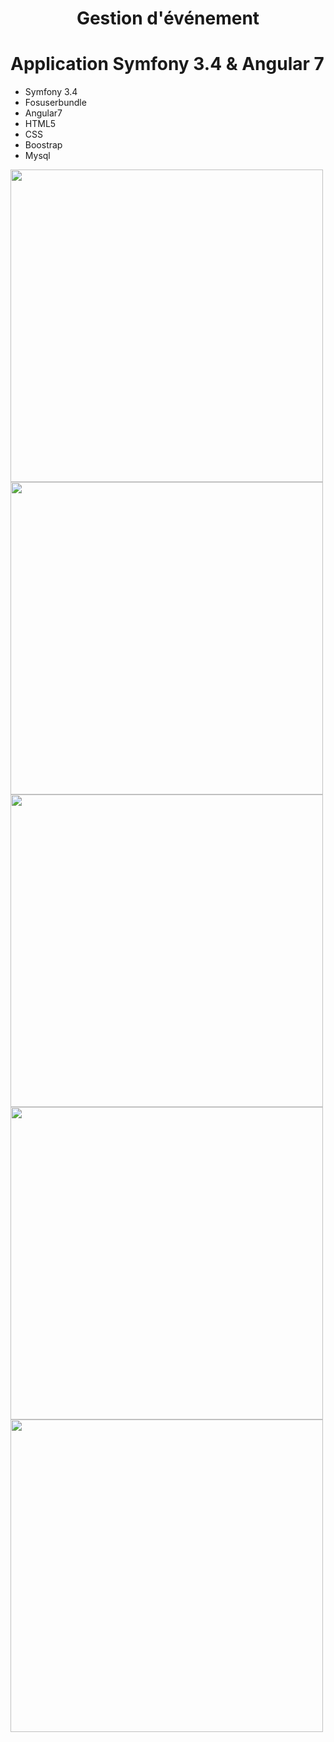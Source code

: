 

<h1 align="center">Gestion d'événement </h1>

# Application Symfony 3.4 & Angular 7


   * Symfony 3.4
   * Fosuserbundle
   * Angular7
   * HTML5
   * CSS
   * Boostrap
   * Mysql
   



  <img src="https://i.ibb.co/7kPtZF8/1.jpg" width="500">
 
  <img src="https://i.ibb.co/tH12WKf/2.jpg" width="500">
  
  <img src="https://i.ibb.co/LY8WdBc/3.jpg" width="500">
  
  <img src="https://i.ibb.co/RQ6yNjt/4.jpg" width="500">
  
  <img src="https://i.ibb.co/hy9HQY6/5.jpg" width="500">





  
  
  
  
  
  
  
  
  
  
  
  
  
  
   
   
   
   

  


